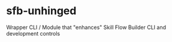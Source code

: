 # sfb-unhinged
Wrapper CLI / Module that "enhances" Skill Flow Builder CLI and development controls

